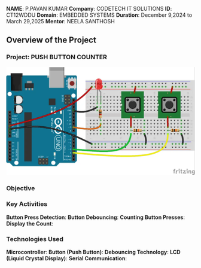 **NAME**: P.PAVAN KUMAR
**Company**: CODETECH IT SOLUTIONS
**ID**: CT12WDDU
**Domain**: EMBEDDED SYSTEMS
**Duration**: December 9,2024 to March 29,2025
**Mentor**: NEELA SANTHOSH


## Overview of the Project


### Project: PUSH BUTTON COUNTER
![image alt](https://github.com/pavankum123/codetech-Atask1/blob/9bb58358e1d5c691f3aac5b7ce34d858079d06b4/pushbutton.webp)

### Objective


### Key Activities
**Button Press Detection**:
**Button Debouncing**: 
**Counting Button Presses**: 
**Display the Count**: 
### Technologies Used
**Microcontroller**: 
**Button (Push Button)**: 
**Debouncing Technology**:
**LCD (Liquid Crystal Display)**: 
**Serial Communication**: 


